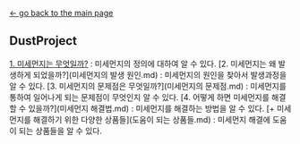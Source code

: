 [← go back to the main page](https://juhye96.github.io/)

## DustProject
[1. 미세먼지는 무엇일까?](미세먼지란.md)
: 미세먼지의 정의에 대하여 알 수 있다.
[2. 미세먼지는 왜 발생하게 되었을까?](미세먼지의 발생 원인.md)
: 미세먼지의 원인을 찾아서 발생과정을 알 수 있다.
[3. 미세먼지의 문제점은 무엇일까?](미세먼지의 문제점.md)
: 미세먼지를 통하여 일어나게 되는 문제점이 무엇인지 알 수 있다.
[4. 어떻게 하면 미세먼지를 해결할 수 있을까?](미세먼지 해결법.md)
: 미세먼지를 해결하는 방법을 알 수 있다.
[+ 미세먼지를 해결하기 위한 다양한 상품들](도움이 되는 상품들.md)
: 미세먼지 해결에 도움이 되는 상품들을 알 수 있다.
	
